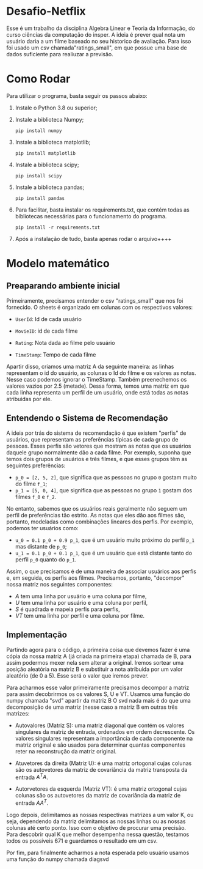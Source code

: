 # Desafio-Netflix

Esse é um trabalho da disciplina Algebra Linear e Teoria da Informação, do curso ciências da computação do insper. A ideia é prever qual nota um usuário daria a um filme baseado no seu historico de avaliação. Para isso foi usado um csv chamada"ratings_small", em que possue uma base de dados suficiente para realiuzar a previsão.

# Como Rodar

  Para utilizar o programa, basta seguir os passos abaixo:

  1. Instale o Python 3.8 ou superior;

  2. Instale a biblioteca Numpy;
     
     ```pip install numpy```

  3. Instale a biblioteca matplotlib;
     
     ```pip install matplotlib```
     
  4. Instale a biblioteca scipy;
     
     ```pip install scipy```
     
  5. Instale a biblioteca pandas;
     
     ```pip install pandas```

  6. Para facilitar, basta instalar os requirements.txt, que contém todas as bibliotecas necessárias para o funcionamento do programa.
   
      ```pip install -r requirements.txt```
  
  6. Após a instalação de tudo, basta apenas rodar o arquivo++++
  
  
  # Modelo matemático
  
  ## Preaparando ambiente inicial
  
  Primeiramente, precisamos entender o csv "ratings_small" que nos foi fornecido. O sheets é organizado em colunas com os respectivos valores: 
  
   - ```UserId```: Id de cada usuário
    
   - ```MovieID```: id de cada filme
    
   - ```Rating```: Nota dada ao filme pelo usuário
    
   - ```TimeStamp```: Tempo de cada filme

  Apartir disso, criamos uma matriz A da seguinte maneira: as linhas representam o id do usuário, as colunas o Id do filme e os valores as notas. Nesse caso podemos ignorar o TimeStamp. Também preenechemos os valores vazios por 2.5 (metade). Dessa forma, temos uma matriz em que cada linha representa um perfil de um usuário, onde está todas as notas atribuidas por ele.
  
## Entendendo o Sistema de Recomendação

A ideia por trás do sistema de recomendação é que existem "perfis" de usuários, que representam as preferências típicas de cada grupo de pessoas. Esses perfis são vetores que mostram as notas que os usuários daquele grupo normalmente dão a cada filme. Por exemplo, suponha que temos dois grupos de usuários e três filmes, e que esses grupos têm as seguintes preferências:

- `p_0 = [2, 5, 2]`, que significa que as pessoas no grupo `0` gostam muito do filme `f_1`;
- `p_1 = [5, 0, 4]`, que significa que as pessoas no grupo `1` gostam dos filmes `f_0` e `f_2`.

No entanto, sabemos que os usuários reais geralmente não seguem um perfil de preferências tão estrito. As notas que eles dão aos filmes são, portanto, modeladas como combinações lineares dos perfis. Por exemplo, podemos ter usuários como:

- `u_0 = 0.1 p_0 + 0.9 p_1`, que é um usuário muito próximo do perfil `p_1` mas distante de `p_0`;
- `u_1 = 0.1 p_0 + 0.1 p_1`, que é um usuário que está distante tanto do perfil `p_0` quanto do `p_1`.

Assim, o que precisamos é de uma maneira de associar usuários aos perfis e, em seguida, os perfis aos filmes. Precisamos, portanto, "decompor" nossa matriz nos seguintes componentes:

* $A$ tem uma linha por usuário e uma coluna por filme,
* $U$ tem uma linha por usuário e uma coluna por perfil,
* $S$ é quadrada e mapeia perfis para perfis,
* $VT$ tem uma linha por perfil e uma coluna por filme.

## Implementação

Partindo agora para o código, a primeira coisa que devemos fazer é uma cópia da nossa matriz A (já criada na primeira etapa) chamada de B, para assim podermos mexer nela sem alterar a original. Iremos sortear uma posição aleatória na matriz B e substituir a nota atribuida por um valor aleatório (de 0 a 5). Esse será o valor que iremos prever.

Para acharmos esse valor primeiramente precisamos decompor a matriz para assim decobrirmos os os valores S, U e VT. Usamos uma função do numpy chamada "svd" apartir da matriz B O svd nada mais é do que uma decomposição de uma matriz (nesse caso a matriz B em outras três matrizes: 

* Autovalores (Matriz S): uma matriz diagonal que contém os valores singulares da matriz de entrada, ordenados em ordem decrescente. Os valores singulares representam a importância de cada componente na matriz original e são usados para determinar quantas componentes reter na reconstrução da matriz original.

* Atuvetores da direita (Matriz U): é uma matriz ortogonal cujas colunas são os autovetores da matriz de covariância da matriz transposta da entrada $A^TA$.

* Autorvetores da esquerda (Matriz VT): é uma matriz ortogonal cujas colunas são os autovetores da matriz de covariância da matriz de entrada $AA^T$.


Logo depois, delimitamos as nossas respectivas matrizes a um valor K, ou seja, dependendo da matriz delimitamos as nossas linhas ou as nossas colunas até certo ponto. Isso com o objetivo de procurar uma precisão. Para descobrir qual K que melhor desempenha nessa questão, testamos todos os possiveis 671 e guardamos o resultado em um csv.

Por fim, para finalmente acharmos a nota esperada pelo usuário usamos uma função do numpy chamada diagsvd





